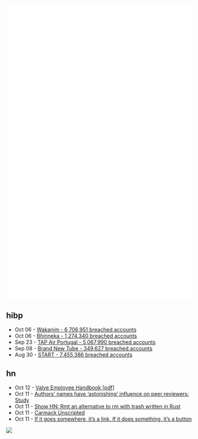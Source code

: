 ![Metrics](https://raw.githubusercontent.com/phixion/phixion/master/metrics.svg)

## hibp

<!--
for https://github.com/phixion/phixion/blob/main/.github/workflows/feeds.yml
-->
<!--START_SECTION:haveibeenpwnd-->
- Oct 06 - [Wakanim - 6,706,951 breached accounts](https://haveibeenpwned.com/PwnedWebsites#Wakanim)
- Oct 06 - [Bhinneka - 1,274,340 breached accounts](https://haveibeenpwned.com/PwnedWebsites#Bhinneka)
- Sep 23 - [TAP Air Portugal - 5,067,990 breached accounts](https://haveibeenpwned.com/PwnedWebsites#TAPAirPortugal)
- Sep 08 - [Brand New Tube - 349,627 breached accounts](https://haveibeenpwned.com/PwnedWebsites#BrandNewTube)
- Aug 30 - [START - 7,455,386 breached accounts](https://haveibeenpwned.com/PwnedWebsites#Start)
<!--END_SECTION:haveibeenpwnd-->

## hn

<!--
for https://github.com/phixion/phixion/blob/main/.github/workflows/feeds.yml
-->
<!--START_SECTION:hn-->
- Oct 12 - [Valve Employee Handbook [pdf]](https://cdn.cloudflare.steamstatic.com/apps/valve/Valve_NewEmployeeHandbook.pdf)
- Oct 11 - [Authors’ names have ‘astonishing’ influence on peer reviewers: Study](https://www.nature.com/articles/d41586-022-03256-9)
- Oct 11 - [Show HN: Rmt an alternative to rm with trash written in Rust](https://github.com/AmineZouitine/rmt.rs)
- Oct 11 - [Carmack Unscripted](https://www.facebook.com/events/reality-labs-facebook-page/carmack-unscripted/1134234204162755/)
- Oct 11 - [If it goes somewhere, it’s a link. If it does something, it’s a button](https://kilianvalkhof.com/2022/css-html/when-going-somewhere-does-a-thing-on-links-and-buttons/)
<!--END_SECTION:hn-->

<!--
for https://yhype.me
-->
![](https://hit.yhype.me/github/profile?user_id=13013670)

